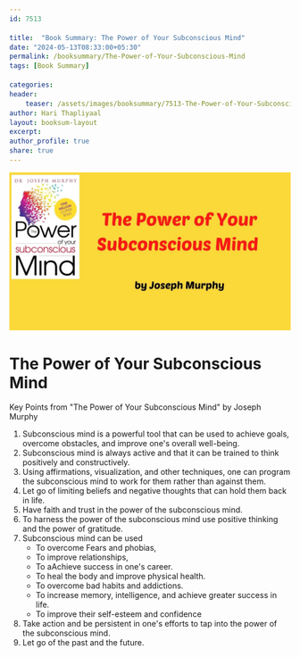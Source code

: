 ```yaml
---                            
id: 7513                            
                          
title:  "Book Summary: The Power of Your Subconscious Mind"                    
date: "2024-05-13T08:33:00+05:30"                            
permalink: /booksummary/The-Power-of-Your-Subconscious-Mind                      
tags: [Book Summary]                     
                            
categories:                            
header:                            
    teaser: /assets/images/booksummary/7513-The-Power-of-Your-Subconscious-Mind.jpg                        
author: Hari Thapliyaal                            
layout: booksum-layout                            
excerpt:                            
author_profile: true                            
share: true                            
---                            
```

                            
![The Power of Your Subconscious Mind](/assets/images/booksummary/7513-The-Power-of-Your-Subconscious-Mind.jpg)        

# The Power of Your Subconscious Mind

Key Points from "The Power of Your Subconscious Mind" by Joseph Murphy

1. Subconscious mind is a powerful tool that can be used to achieve goals, overcome obstacles, and improve one's overall well-being.
2. Subconscious mind is always active and that it can be trained to think positively and constructively.
3. Using affirmations, visualization, and other techniques, one can program the subconscious mind to work for them rather than against them.
4. Let go of limiting beliefs and negative thoughts that can hold them back in life.
5. Have faith and trust in the power of the subconscious mind.
6. To harness the power of the subconscious mind use positive thinking and the power of gratitude.
6. Subconscious mind can be used
    - To overcome Fears and phobias,
    - To improve relationships,
    - To aAchieve success in one's career.
    - To heal the body and improve physical health.
    - To overcome bad habits and addictions.
    - To increase memory, intelligence, and achieve greater success in life.
    - To improve their self-esteem and confidence
7. Take action and be persistent in one's efforts to tap into the power of the subconscious mind.
8. Let go of the past and the future.

